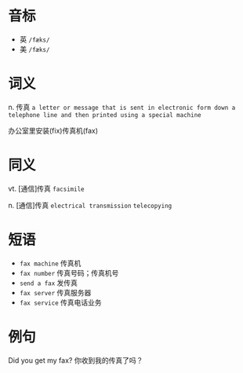 # 音标

- 英 `/fæks/`
- 美 `/fæks/`

# 词义

n. 传真
`a letter or message that is sent in electronic form down a telephone line and then printed using a special machine`



办公室里安装(fix)传真机(fax)

# 同义

vt. [通信]传真
`facsimile`

n. [通信]传真
`electrical transmission` `telecopying`

# 短语

- `fax machine` 传真机
- `fax number` 传真号码；传真机号
- `send a fax` 发传真
- `fax server` 传真服务器
- `fax service` 传真电话业务

# 例句

Did you get my fax?
你收到我的传真了吗？


